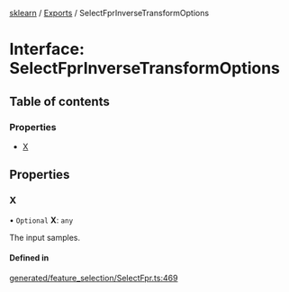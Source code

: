 [sklearn](../readme.md) / [Exports](../modules.md) / SelectFprInverseTransformOptions

# Interface: SelectFprInverseTransformOptions

## Table of contents

### Properties

- [X](SelectFprInverseTransformOptions.md#x)

## Properties

### X

• `Optional` **X**: `any`

The input samples.

#### Defined in

[generated/feature_selection/SelectFpr.ts:469](https://github.com/transitive-bullshit/scikit-learn-ts/blob/367336a/packages/sklearn/src/generated/feature_selection/SelectFpr.ts#L469)
